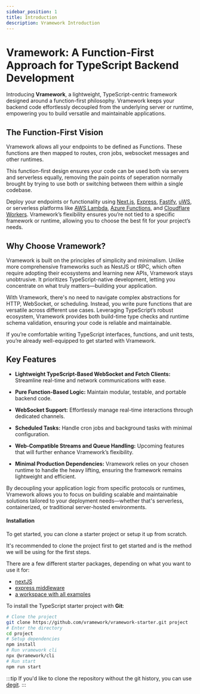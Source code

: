 ```yaml
---
sidebar_position: 1
title: Introduction
description: Vramework Introduction
---
```


# Vramework: A Function-First Approach for TypeScript Backend Development

Introducing **Vramework**, a lightweight, TypeScript-centric framework designed around a function-first philosophy. Vramework keeps your backend code effortlessly decoupled from the underlying server or runtime, empowering you to build versatile and maintainable applications.

## The Function-First Vision

Vramework allows all your endpoints to be defined as Functions. These functions are then mapped to routes, cron jobs, websocket messages and other runtimes. 

This function-first design ensures your code can be used both via servers and serverless equally, removing the pain points of seperation normally brought by trying to use both or switching between them within a single codebase.

Deploy your endpoints or functionality using [Next.js](https://nextjs.org), [Express](https://expressjs.com), [Fastify](https://www.fastify.io), [uWS](https://github.com/uNetworking/uWebSockets.js), or serverless platforms like [AWS Lambda](https://aws.amazon.com/lambda), [Azure Functions](https://azure.microsoft.com/en-us/products/functions/), and [Cloudflare Workers](https://workers.cloudflare.com). Vramework’s flexibility ensures you’re not tied to a specific framework or runtime, allowing you to choose the best fit for your project’s needs.

## Why Choose Vramework?

Vramework is built on the principles of simplicity and minimalism. Unlike more comprehensive frameworks such as NestJS or tRPC, which often require adopting their ecosystems and learning new APIs, Vramework stays unobtrusive. It prioritizes TypeScript-native development, letting you concentrate on what truly matters—building your application.

With Vramework, there's no need to navigate complex abstractions for HTTP, WebSocket, or scheduling. Instead, you write pure functions that are versatile across different use cases. Leveraging TypeScript’s robust ecosystem, Vramework provides both build-time type checks and runtime schema validation, ensuring your code is reliable and maintainable.

If you’re comfortable writing TypeScript interfaces, functions, and unit tests, you’re already well-equipped to get started with Vramework.

## Key Features

- **Lightweight TypeScript-Based WebSocket and Fetch Clients:** Streamline real-time and network communications with ease.
  
- **Pure Function-Based Logic:** Maintain modular, testable, and portable backend code.
  
- **WebSocket Support:** Effortlessly manage real-time interactions through dedicated channels.
  
- **Scheduled Tasks:** Handle cron jobs and background tasks with minimal configuration.
  
- **Web-Compatible Streams and Queue Handling:** Upcoming features that will further enhance Vramework’s flexibility.
  
- **Minimal Production Dependencies:** Vramework relies on your chosen runtime to handle the heavy lifting, ensuring the framework remains lightweight and efficient.

By decoupling your application logic from specific protocols or runtimes, Vramework allows you to focus on building scalable and maintainable solutions tailored to your deployment needs—whether that's serverless, containerized, or traditional server-hosted environments.

#### Installation

To get started, you can clone a starter project or setup it up from scratch.

It's recommended to clone the project first to get started and is the method we will be using for the first steps.

There are a few different starter packages, depending on what you want to use it for:

- [nextJS](./10-core/10-getting-started.md)
- [express middleware](./10-core/10-getting-started.md)
- [a workspace with all examples](./10-core/10-getting-started.md)

To install the TypeScript starter project with **Git**:

```bash npm2yarn
# Clone the project
git clone https://github.com/vramework/vramework-starter.git project
# Enter the directory
cd project
# Setup dependencies
npm install
# Run vramework cli
npx @vramework/cli
# Run start
npm run start
```

:::tip
If you'd like to clone the repository without the git history, you can use [degit](https://github.com/Rich-Harris/degit).
:::
